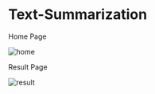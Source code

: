 # Text-Summarization

Home Page

![home](https://user-images.githubusercontent.com/84625904/119451940-6cc95080-bd53-11eb-935e-9dc405503199.PNG)

Result Page

![result](https://user-images.githubusercontent.com/84625904/119451957-70f56e00-bd53-11eb-9cee-69db3565cbb3.PNG)
